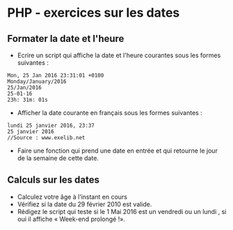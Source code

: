 # PHP - exercices sur les dates

## Formater la date et l'heure

- Ecrire un script qui affiche la date et l'heure courantes sous les formes suivantes :

```TXT
Mon, 25 Jan 2016 23:31:01 +0100
Monday/January/2016
25/Jan/2016
25-01-16
23h: 31m: 01s
```

- Afficher la date courante en français sous les formes suivantes :

```TXT
lundi 25 janvier 2016, 23:37
25 janvier 2016
//Source : www.exelib.net

```

- Faire une fonction qui prend une date en entrée et qui retourne le jour de la semaine de cette date.

## Calculs sur les dates

- Calculez votre âge à l’instant en cours
- Vérifiez si la date du 29 février 2010 est valide.
- Rédigez le script qui teste si le 1 Mai 2016 est un vendredi ou un lundi , si oui il affiche « Week-end prolongé !».
